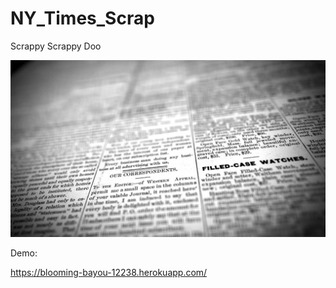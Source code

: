 # NY_Times_Scrap
Scrappy Scrappy Doo

![Image description](/public/assets/img/maxresdefault.jpg)

Demo:

https://blooming-bayou-12238.herokuapp.com/